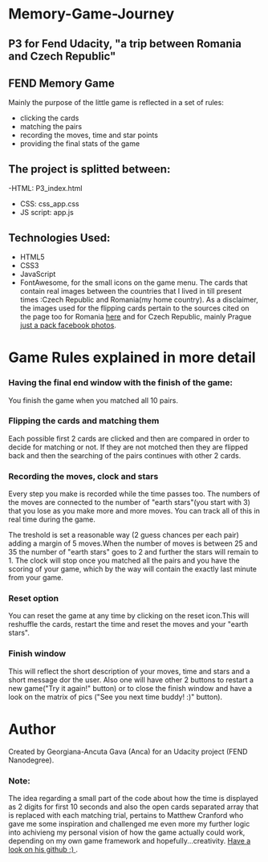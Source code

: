 # Memory-Game-Journey

## P3 for Fend Udacity,  "a trip between Romania and Czech Republic" 
 
## FEND Memory Game

Mainly the purpose of the little game is reflected in a set of rules:
- clicking the cards
- matching the pairs
- recording the moves, time and star points
- providing the final stats of the game

## The project is splitted between:
-HTML: P3_index.html
- CSS: css_app.css
- JS script: app.js

## Technologies Used:
- HTML5
- CSS3
- JavaScript
- FontAwesome, for the small icons on the game menu.
The cards that contain real images between the countries that I lived in till present times :Czech Republic and Romania(my home country).
As a disclaimer, the images used for the flipping cards pertain to the sources cited on the page too for Romania [here](https://www.instagram.com/romaniapitoreasca/?hl=cs) and for Czech Republic, mainly Prague [just a pack facebook photos](https://www.facebook.com/justapack/).


# Game Rules explained in more detail

### Having the final end window with the finish of the game:
You finish the game when you matched all 10 pairs.

### Flipping  the cards and matching them
Each possible first 2 cards are clicked and then are compared in order to decide for matching or not.
If they are not motched then they are flipped back and then the searching of the pairs continues with other 2 cards.

### Recording the moves, clock and stars
Every step you make is recorded while the time passes too.
The numbers of the moves are connected to the number of "earth stars"(you start with 3) that you lose as you make more and more moves.
You can track all of this in real time during the game.

The treshold is set a reasonable way (2 guess chances per each pair) adding a margin of 5 moves.When the number of moves is between 25 and 35 the number of "earth stars" goes to 2 and further the stars will remain to 1. 
The clock will stop once you matched all the pairs and you have the scoring of your game, which by the way will contain the exactly last minute from your game.

### Reset option
You can reset the game at any time by clicking on the reset icon.This will reshuffle the cards, restart the time and reset the moves and your "earth stars".

### Finish window
This will reflect the short description of your moves, time and stars and a short message dor the user.
Also one will have other 2 buttons to restart a new game("Try it again!" button) or to close the finish window and have a look on the matrix of pics ("See you next time buddy! :)" button). 

# Author
Created by Georgiana-Ancuta Gava (Anca) for an Udacity project (FEND Nanodegree).

### Note: 
The idea regarding a small part of the code about how the time is displayed as 2 digits for first 10 seconds and also the open cards separated array that is replaced with each matching trial, pertains to Matthew Cranford who gave me some inspiration and challenged me even more my further logic into achivieng my personal vision of how the game actually could work, depending on my own game framework and hopefully...creativity. 
[Have a look on his github ;) ](https://github.com/MatthewCranford/fend-project-memory-game/tree/162fff98b15e3d9f6afd98034e3415e1049b0d96).

